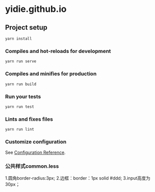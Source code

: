 # yidie.github.io

## Project setup
```
yarn install
```

### Compiles and hot-reloads for development
```
yarn run serve
```

### Compiles and minifies for production
```
yarn run build
```

### Run your tests
```
yarn run test
```

### Lints and fixes files
```
yarn run lint
```

### Customize configuration
See [Configuration Reference](https://cli.vuejs.org/config/).

### 公共样式common.less
1.圆角border-radius:3px;
2.边框：border：1px solid #ddd;
3.input高度为30px；